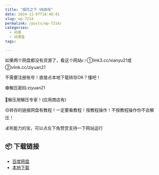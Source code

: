 ```yaml
---
title: "烟花之下 VN游戏"
date: 2024-11-07T18:40:41
slug: wp-7214
permalink: /posts/wp-7214/
categories:
  - 动漫
  - 动漫盖
tags:

---
```


如果两个网盘都没有资源了，看这个网站👉①link3.cc/xianyu21或②vlink.cc/ziyuan21

不需要注册账号！直接点本地下载转存OK？懂吧！

🟢解压密码:ziyuan21

🔵解压用解压专家！(应用商店有)

🟡转存的链接网盘有教程！一定要看教程！按教程操作！不按教程操作你不会解压！

💰🈶能力的宝，可以点左下角赞赏支持一下网站运行

## 📦 下载链接
- [百度网盘](https://blziyuan21.com/pay-download/7214?key=1b02035557&down_id=0)
- [本地下载](https://blziyuan21.com/pay-download/7214?key=1b02035557&down_id=1)

